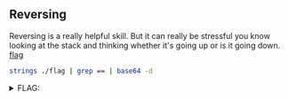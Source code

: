 ## Reversing

Reversing is a really helpful skill. But it can really be stressful you know looking at the stack and thinking whether it's going up or is it going down. [flag](./flag ":ignore")

```bash
strings ./flag | grep == | base64 -d
```

<details><summary>FLAG:</summary>

```
tryhackme{s7r1ngs?_0r_r4b1n2?}
```

</details>

